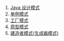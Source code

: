 1. [Java 设计模式][designMode]
1. [单例模式][singleton]
1. [工厂模式][factory]
1. [原型模式][prototype]
1. [建造者模式(生成器模式)][bulider]


[designMode]: https://fgq233.github.io/md/mode/designMode
[singleton]: https://fgq233.github.io/md/mode/singleton
[factory]: https://fgq233.github.io/md/mode/factory
[prototype]: https://fgq233.github.io/md/mode/prototype
[bulider]: https://fgq233.github.io/md/mode/bulider

 

